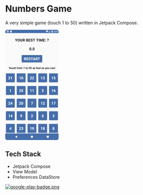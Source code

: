 # Numbers Game
A very simple game (touch 1 to 50) written in Jetpack Compose. 

![](screenshots/Screenshot_01_small.png)

## Tech Stack
- Jetpack Compose
- View Model
- Preferences DataStore

[![google-play-badge.png](https://play.google.com/intl/en_us/badges/static/images/badges/en_badge_web_generic.png)](https://play.google.com/store/apps/details?id=com.AndroidCafe.Numbers)
